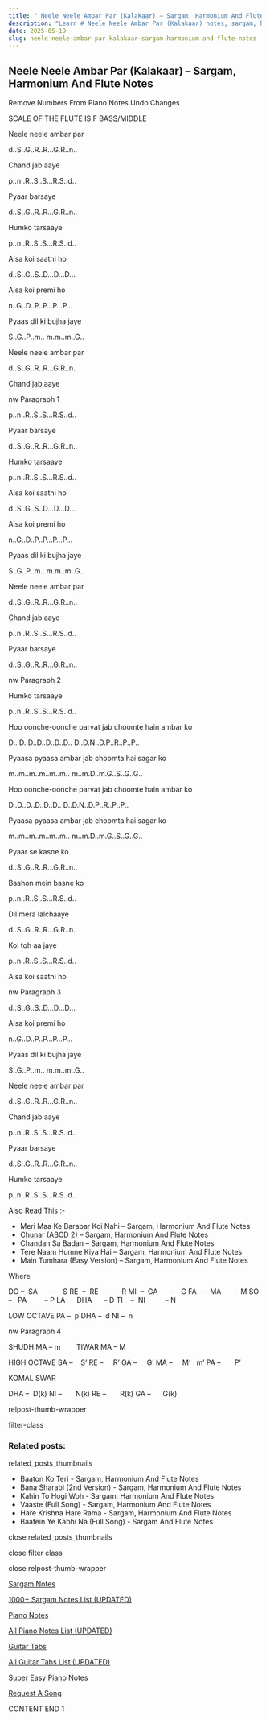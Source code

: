 ```yaml
---
title: " Neele Neele Ambar Par (Kalakaar) – Sargam, Harmonium And Flute Notes"
description: "Learn # Neele Neele Ambar Par (Kalakaar) notes, sargam, harmonium notations and flute notes. Easy step-by-step tutorial for beginners."
date: 2025-05-19
slug: neele-neele-ambar-par-kalakaar-sargam-harmonium-and-flute-notes
---
```


## Neele Neele Ambar Par (Kalakaar) – Sargam, Harmonium And Flute Notes

Remove Numbers From Piano Notes
Undo Changes

SCALE OF THE FLUTE IS F BASS/MIDDLE

Neele neele ambar par

d..S..G..R..R…G.R..n..

Chand jab aaye

p..n..R..S..S…R.S..d..

Pyaar barsaye

d..S..G..R..R…G.R..n..

Humko tarsaaye

p..n..R..S..S…R.S..d..

Aisa koi saathi ho

d..S..G..S..D…D…D…

Aisa koi premi ho

n..G..D..P..P…P…P…

Pyaas dil ki bujha jaye

S..G..P..m.. m.m..m..G..

Neele neele ambar par

d..S..G..R..R…G.R..n..

Chand jab aaye

nw Paragraph 1

p..n..R..S..S…R.S..d..

Pyaar barsaye

d..S..G..R..R…G.R..n..

Humko tarsaaye

p..n..R..S..S…R.S..d..

Aisa koi saathi ho

d..S..G..S..D…D…D…

Aisa koi premi ho

n..G..D..P..P…P…P…

Pyaas dil ki bujha jaye

S..G..P..m.. m.m..m..G..

Neele neele ambar par

d..S..G..R..R…G.R..n..

Chand jab aaye

p..n..R..S..S…R.S..d..

Pyaar barsaye

d..S..G..R..R…G.R..n..

nw Paragraph 2

Humko tarsaaye

p..n..R..S..S…R.S..d..

Hoo oonche-oonche parvat jab choomte hain ambar ko

D.. D..D..D..D..D..D.. D..D.N..D.P..R..P..P..

Pyaasa pyaasa ambar jab choomta hai sagar ko

m..m..m..m..m..m.. m..m.D..m.G..S..G..G..

Hoo oonche-oonche parvat jab choomte hain ambar ko

D..D..D..D..D..D.. D..D.N..D.P..R..P..P..

Pyaasa pyaasa ambar jab choomta hai sagar ko

m..m..m..m..m..m.. m..m.D..m.G..S..G..G..

Pyaar se kasne ko

d..S..G..R..R…G.R..n..

Baahon mein basne ko

p..n..R..S..S…R.S..d..

Dil mera lalchaaye

d..S..G..R..R…G.R..n..

Koi toh aa jaye

p..n..R..S..S…R.S..d..

Aisa koi saathi ho

nw Paragraph 3

d..S..G..S..D…D…D…

Aisa koi premi ho

n..G..D..P..P…P…P…

Pyaas dil ki bujha jaye

S..G..P..m.. m.m..m..G..

Neele neele ambar par

d..S..G..R..R…G.R..n..

Chand jab aaye

p..n..R..S..S…R.S..d..

Pyaar barsaye

d..S..G..R..R…G.R..n..

Humko tarsaaye

p..n..R..S..S…R.S..d..

Also Read This :-

- Meri Maa Ke Barabar Koi Nahi – Sargam, Harmonium And Flute Notes
- Chunar (ABCD 2) – Sargam, Harmonium And Flute Notes
- Chandan Sa Badan – Sargam, Harmonium And Flute Notes
- Tere Naam Humne Kiya Hai – Sargam, Harmonium And Flute Notes
- Main Tumhara (Easy Version) – Sargam, Harmonium And Flute Notes

Where

DO –  SA       –    S
RE  –  RE      –    R
MI  –  GA      –    G
FA  –   MA      –  M
SO  –   PA         – P
LA  –  DHA      – D
TI    –  NI          – N

LOW OCTAVE
PA –  p
DHA –  d
NI –  n

nw Paragraph 4

SHUDH MA – m        TIWAR MA – M

HIGH OCTAVE
SA –    S’
RE –     R’
GA –     G’
MA –     M’   m’
PA –       P’

KOMAL SWAR

DHA –  D(k)
NI –       N(k)
RE –       R(k)
GA –      G(k)

relpost-thumb-wrapper

filter-class

### Related posts:

related_posts_thumbnails

- Baaton Ko Teri - Sargam, Harmonium And Flute Notes
- Bana Sharabi (2nd Version) - Sargam, Harmonium And Flute Notes
- Kahin To Hogi Woh - Sargam, Harmonium And Flute Notes
- Vaaste (Full Song) - Sargam, Harmonium And Flute Notes
- Hare Krishna Hare Rama - Sargam, Harmonium And Flute Notes
- Baatein Ye Kabhi Na (Full Song) - Sargam And Flute Notes

close related_posts_thumbnails

close filter class

close relpost-thumb-wrapper

[Sargam Notes](/sargam-notes.html)

[1000+ Sargam Notes List (UPDATED)](/all-songs-list-sargam-notes.html)

[Piano Notes](/piano-notes.html)

[All Piano Notes List (UPDATED)](/all-songs-list-piano-notes.html)

[Guitar Tabs](/guitar-tabs.html)

[All Guitar Tabs List (UPDATED)](/all-songs-list-guitar-tabs.html)

[Super Easy Piano Notes](https://studywall.in/)

[Request A Song](/request-a-song.html)

CONTENT END 1

